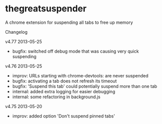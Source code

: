 thegreatsuspender
=================

A chrome extension for suspending all tabs to free up memory

Changelog 

v4.77   2013-05-25
- bugfix:   switched off debug mode that was causing very quick suspending


v4.76   2013-05-25
- improv:   URLs starting with chrome-devtools: are never suspended
- bugfix:   activating a tab does not refresh its timeout
- bugfix:   'Suspend this tab' could potentially suspend more than one tab
- internal: added extra logging for easier debugging
- internal: some refactoring in background.js

v4.75   2013-05-20
- improv:   added option 'Don't suspend pinned tabs'

